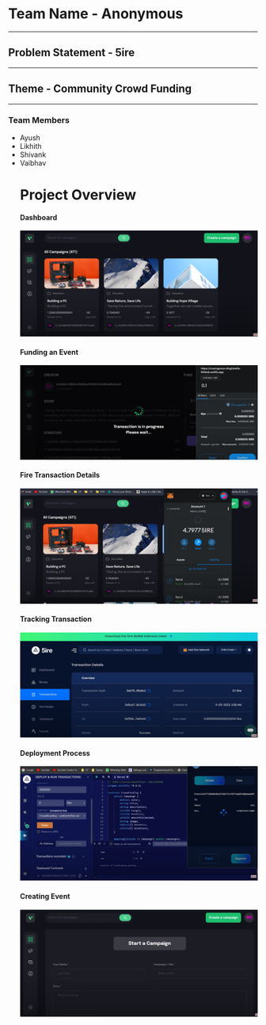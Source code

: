 <h1>Team Name - Anonymous</h1>
<hr>
<h2>Problem Statement - 5ire</h2>
<hr>
<h2>Theme - Community Crowd Funding </h2>
<hr>
<H3>Team Members</H3>
<ul>
<li>Ayush</li>
<li>Likhith</li>
<li>Shivank</li>
<li>Vaibhav</li>
<h1>Project Overview</h1>
<h4>Dashboard</h4>
<img src="./assets/dashboard.png">
<h4>Funding an Event</h4>
<img src="./assets/payment.png">
<h4>Fire Transaction Details</h4>
<img src="./assets/payment2.png">
<h4>Tracking Transaction </h4>
<img src="./assets/TRansaction.png">
<h4>Deployment Process</h4>
<img src="./assets/deploying.png">
<h4>Creating Event</h4>
<img src="./assets/creating event.png">